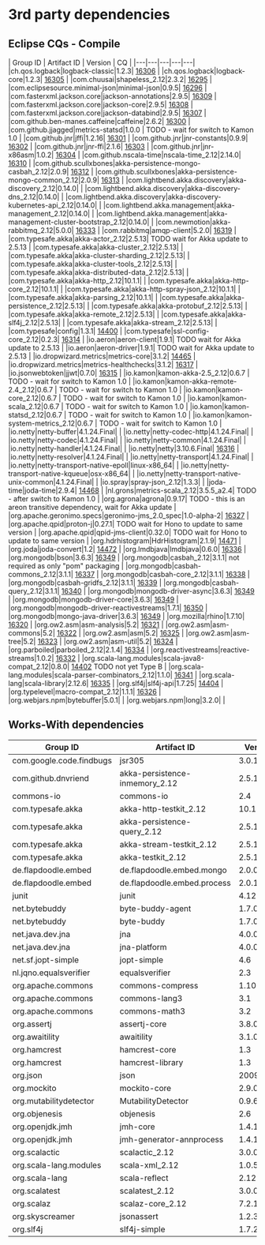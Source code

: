 # 3rd party dependencies

## Eclipse CQs - Compile

| Group ID  | Artifact ID  | Version  | CQ  |
|---|---|---|---|---|
|ch.qos.logback|logback-classic|1.2.3| [16306](https://dev.eclipse.org/ipzilla/show_bug.cgi?id=16306) |
|ch.qos.logback|logback-core|1.2.3| [16305](https://dev.eclipse.org/ipzilla/show_bug.cgi?id=16305) |
|com.chuusai|shapeless_2.12|2.3.2| [16295](https://dev.eclipse.org/ipzilla/show_bug.cgi?id=16295) |
|com.eclipsesource.minimal-json|minimal-json|0.9.5| [16296](https://dev.eclipse.org/ipzilla/show_bug.cgi?id=16296) |
|com.fasterxml.jackson.core|jackson-annotations|2.9.5| [16309](https://dev.eclipse.org/ipzilla/show_bug.cgi?id=16309) |
|com.fasterxml.jackson.core|jackson-core|2.9.5| [16308](https://dev.eclipse.org/ipzilla/show_bug.cgi?id=16308) |
|com.fasterxml.jackson.core|jackson-databind|2.9.5| [16307](https://dev.eclipse.org/ipzilla/show_bug.cgi?id=16307) |
|com.github.ben-manes.caffeine|caffeine|2.6.2| [16300](https://dev.eclipse.org/ipzilla/show_bug.cgi?id=16300) |
|com.github.jjagged|metrics-statsd|1.0.0    | []() TODO - wait for switch to Kamon 1.0 |
|com.github.jnr|jffi|1.2.16| [16301](https://dev.eclipse.org/ipzilla/show_bug.cgi?id=16301) |
|com.github.jnr|jnr-constants|0.9.9| [16302](https://dev.eclipse.org/ipzilla/show_bug.cgi?id=16302) |
|com.github.jnr|jnr-ffi|2.1.6| [16303](https://dev.eclipse.org/ipzilla/show_bug.cgi?id=16303) |
|com.github.jnr|jnr-x86asm|1.0.2| [16304](https://dev.eclipse.org/ipzilla/show_bug.cgi?id=16304) |
|com.github.nscala-time|nscala-time_2.12|2.14.0| [16310](https://dev.eclipse.org/ipzilla/show_bug.cgi?id=16310) |
|com.github.scullxbones|akka-persistence-mongo-casbah_2.12|2.0.9| [16312](https://dev.eclipse.org/ipzilla/show_bug.cgi?id=16312) |
|com.github.scullxbones|akka-persistence-mongo-common_2.12|2.0.9| [16313](https://dev.eclipse.org/ipzilla/show_bug.cgi?id=16313) |
|com.lightbend.akka.discovery|akka-discovery_2.12|0.14.0| []() |
|com.lightbend.akka.discovery|akka-discovery-dns_2.12|0.14.0| []() |
|com.lightbend.akka.discovery|akka-discovery-kubernetes-api_2.12|0.14.0| []() |
|com.lightbend.akka.management|akka-management_2.12|0.14.0| []() |
|com.lightbend.akka.management|akka-management-cluster-bootstrap_2.12|0.14.0| []() |
|com.newmotion|akka-rabbitmq_2.12|5.0.0| [16333](https://dev.eclipse.org/ipzilla/show_bug.cgi?id=16333) |
|com.rabbitmq|amqp-client|5.2.0| [16319](https://dev.eclipse.org/ipzilla/show_bug.cgi?id=16319) |
|com.typesafe.akka|akka-actor_2.12|2.5.13| []() TODO wait for Akka update to 2.5.13 |
|com.typesafe.akka|akka-cluster_2.12|2.5.13| []() |
|com.typesafe.akka|akka-cluster-sharding_2.12|2.5.13| []() |
|com.typesafe.akka|akka-cluster-tools_2.12|2.5.13| []() |
|com.typesafe.akka|akka-distributed-data_2.12|2.5.13| []() |
|com.typesafe.akka|akka-http_2.12|10.1.1| []() |
|com.typesafe.akka|akka-http-core_2.12|10.1.1| []() |
|com.typesafe.akka|akka-http-spray-json_2.12|10.1.1| []() |
|com.typesafe.akka|akka-parsing_2.12|10.1.1| []() |
|com.typesafe.akka|akka-persistence_2.12|2.5.13| []() |
|com.typesafe.akka|akka-protobuf_2.12|2.5.13| []() |
|com.typesafe.akka|akka-remote_2.12|2.5.13| []() |
|com.typesafe.akka|akka-slf4j_2.12|2.5.13| []() |
|com.typesafe.akka|akka-stream_2.12|2.5.13| []() |
|com.typesafe|config|1.3.1| [14400](https://dev.eclipse.org/ipzilla/show_bug.cgi?id=14400) |
|com.typesafe|ssl-config-core_2.12|0.2.3| [16314](https://dev.eclipse.org/ipzilla/show_bug.cgi?id=16314) |
|io.aeron|aeron-client|1.9.1| []() TODO wait for Akka update to 2.5.13 |
|io.aeron|aeron-driver|1.9.1| []() TODO wait for Akka update to 2.5.13 |
|io.dropwizard.metrics|metrics-core|3.1.2| [14465](https://dev.eclipse.org/ipzilla/show_bug.cgi?id=14465) |
|io.dropwizard.metrics|metrics-healthchecks|3.1.2| [16317](https://dev.eclipse.org/ipzilla/show_bug.cgi?id=16317) |
|io.jsonwebtoken|jjwt|0.7.0| [16315](https://dev.eclipse.org/ipzilla/show_bug.cgi?id=16315) |
|io.kamon|kamon-akka-2.5_2.12|0.6.7         | []() TODO - wait for switch to Kamon 1.0 |
|io.kamon|kamon-akka-remote-2.4_2.12|0.6.7  | []() TODO - wait for switch to Kamon 1.0 |
|io.kamon|kamon-core_2.12|0.6.7             | []() TODO - wait for switch to Kamon 1.0 |
|io.kamon|kamon-scala_2.12|0.6.7            | []() TODO - wait for switch to Kamon 1.0 |
|io.kamon|kamon-statsd_2.12|0.6.7           | []() TODO - wait for switch to Kamon 1.0 |
|io.kamon|kamon-system-metrics_2.12|0.6.7   | []() TODO - wait for switch to Kamon 1.0 |
|io.netty|netty-buffer|4.1.24.Final| []() |
|io.netty|netty-codec-http|4.1.24.Final| []() |
|io.netty|netty-codec|4.1.24.Final| []() |
|io.netty|netty-common|4.1.24.Final| []() |
|io.netty|netty-handler|4.1.24.Final| []() |
|io.netty|netty|3.10.6.Final| [16316](https://dev.eclipse.org/ipzilla/show_bug.cgi?id=16316) |
|io.netty|netty-resolver|4.1.24.Final| []() |
|io.netty|netty-transport|4.1.24.Final| []() |
|io.netty|netty-transport-native-epoll|linux-x86_64| []() |
|io.netty|netty-transport-native-kqueue|osx-x86_64| []() |
|io.netty|netty-transport-native-unix-common|4.1.24.Final| []() |
|io.spray|spray-json_2.12|1.3.3| []() |
|joda-time|joda-time|2.9.4| [14468](https://dev.eclipse.org/ipzilla/show_bug.cgi?id=14468) |
|nl.grons|metrics-scala_2.12|3.5.5_a2.4| []() TODO - after switch to Kamon 1.0 |
|org.agrona|agrona|0.9.17| []() TODO - this is an areon transitive dependency, wait for Akka update |
|org.apache.geronimo.specs|geronimo-jms_2.0_spec|1.0-alpha-2| [16327](https://dev.eclipse.org/ipzilla/show_bug.cgi?id=16327) |
|org.apache.qpid|proton-j|0.27.1| []() TODO wait for Hono to update to same version |
|org.apache.qpid|qpid-jms-client|0.32.0| []() TODO wait for Hono to update to same version |
|org.hdrhistogram|HdrHistogram|2.1.9| [14471](https://dev.eclipse.org/ipzilla/show_bug.cgi?id=14471) |
|org.joda|joda-convert|1.2| [14472](https://dev.eclipse.org/ipzilla/show_bug.cgi?id=14472) |
|org.lmdbjava|lmdbjava|0.6.0| [16336](https://dev.eclipse.org/ipzilla/show_bug.cgi?id=16336) |
|org.mongodb|bson|3.6.3| [16349](https://dev.eclipse.org/ipzilla/show_bug.cgi?id=16349) |
|org.mongodb|casbah_2.12|3.1.1| not required as only "pom" packaging |
|org.mongodb|casbah-commons_2.12|3.1.1| [16337](https://dev.eclipse.org/ipzilla/show_bug.cgi?id=16337) |
|org.mongodb|casbah-core_2.12|3.1.1| [16338](https://dev.eclipse.org/ipzilla/show_bug.cgi?id=16338) |
|org.mongodb|casbah-gridfs_2.12|3.1.1| [16339](https://dev.eclipse.org/ipzilla/show_bug.cgi?id=16339) |
|org.mongodb|casbah-query_2.12|3.1.1| [16340](https://dev.eclipse.org/ipzilla/show_bug.cgi?id=16340) |
|org.mongodb|mongodb-driver-async|3.6.3| [16349](https://dev.eclipse.org/ipzilla/show_bug.cgi?id=16349) |
|org.mongodb|mongodb-driver-core|3.6.3| [16349](https://dev.eclipse.org/ipzilla/show_bug.cgi?id=16349) |
|org.mongodb|mongodb-driver-reactivestreams|1.7.1| [16350](https://dev.eclipse.org/ipzilla/show_bug.cgi?id=16350) |
|org.mongodb|mongo-java-driver|3.6.3| [16349](https://dev.eclipse.org/ipzilla/show_bug.cgi?id=16349) |
|org.mozilla|rhino|1.7.10| [16320](https://dev.eclipse.org/ipzilla/show_bug.cgi?id=16320) |
|org.ow2.asm|asm-analysis|5.2| [16321](https://dev.eclipse.org/ipzilla/show_bug.cgi?id=16321) |
|org.ow2.asm|asm-commons|5.2| [16322](https://dev.eclipse.org/ipzilla/show_bug.cgi?id=16322) |
|org.ow2.asm|asm|5.2| [16325](https://dev.eclipse.org/ipzilla/show_bug.cgi?id=16325) |
|org.ow2.asm|asm-tree|5.2| [16323](https://dev.eclipse.org/ipzilla/show_bug.cgi?id=16323) |
|org.ow2.asm|asm-util|5.2| [16324](https://dev.eclipse.org/ipzilla/show_bug.cgi?id=16324) |
|org.parboiled|parboiled_2.12|2.1.4| [16334](https://dev.eclipse.org/ipzilla/show_bug.cgi?id=16334) |
|org.reactivestreams|reactive-streams|1.0.2| [16332](https://dev.eclipse.org/ipzilla/show_bug.cgi?id=16332) |
|org.scala-lang.modules|scala-java8-compat_2.12|0.8.0| [14402](https://dev.eclipse.org/ipzilla/show_bug.cgi?id=14402) TODO not yet Type B |
|org.scala-lang.modules|scala-parser-combinators_2.12|1.1.0| [16341](https://dev.eclipse.org/ipzilla/show_bug.cgi?id=16341) |
|org.scala-lang|scala-library|2.12.6| [16335](https://dev.eclipse.org/ipzilla/show_bug.cgi?id=16335) |
|org.slf4j|slf4j-api|1.7.25| [14404](https://dev.eclipse.org/ipzilla/show_bug.cgi?id=14404) |
|org.typelevel|macro-compat_2.12|1.1.1| [16326](https://dev.eclipse.org/ipzilla/show_bug.cgi?id=16326) |
|org.webjars.npm|bytebuffer|5.0.1| []() |
|org.webjars.npm|long|3.2.0| []() |

## Works-With dependencies

| Group ID  | Artifact ID  | Version  | CQ |
|---|---|---|---|
|com.google.code.findbugs|jsr305|3.0.1| [14511](https://dev.eclipse.org/ipzilla/show_bug.cgi?id=14511) |
|com.github.dnvriend|akka-persistence-inmemory_2.12|2.5.1.1| []() |
|commons-io|commons-io|2.4| []() |
|com.typesafe.akka|akka-http-testkit_2.12|10.1.1| []() |
|com.typesafe.akka|akka-persistence-query_2.12|2.5.13| []() |
|com.typesafe.akka|akka-stream-testkit_2.12|2.5.13| []() |
|com.typesafe.akka|akka-testkit_2.12|2.5.13| []() |
|de.flapdoodle.embed|de.flapdoodle.embed.mongo|2.0.0| []() |
|de.flapdoodle.embed|de.flapdoodle.embed.process|2.0.1| []() |
|junit|junit|4.12| []() |
|net.bytebuddy|byte-buddy-agent|1.7.0| []() |
|net.bytebuddy|byte-buddy|1.7.0| []() |
|net.java.dev.jna|jna|4.0.0| []() |
|net.java.dev.jna|jna-platform|4.0.0| []() |
|net.sf.jopt-simple|jopt-simple|4.6| []() |
|nl.jqno.equalsverifier|equalsverifier|2.3| []() |
|org.apache.commons|commons-compress|1.10| []() |
|org.apache.commons|commons-lang3|3.1| []() |
|org.apache.commons|commons-math3|3.2| []() |
|org.assertj|assertj-core|3.8.0| []() |
|org.awaitility|awaitility|3.1.0| []() |
|org.hamcrest|hamcrest-core|1.3| []() |
|org.hamcrest|hamcrest-library|1.3| []() |
|org.json|json|20090211| []() |
|org.mockito|mockito-core|2.9.0| []() |
|org.mutabilitydetector|MutabilityDetector|0.9.6| []() |
|org.objenesis|objenesis|2.6| []() |
|org.openjdk.jmh|jmh-core|1.4.1| []() |
|org.openjdk.jmh|jmh-generator-annprocess|1.4.1| []() |
|org.scalactic|scalactic_2.12|3.0.0| []() |
|org.scala-lang.modules|scala-xml_2.12|1.0.5| []() |
|org.scala-lang|scala-reflect|2.12.0| []() |
|org.scalatest|scalatest_2.12|3.0.0| []() |
|org.scalaz|scalaz-core_2.12|7.2.12| []() |
|org.skyscreamer|jsonassert|1.2.3| []() |
|org.slf4j|slf4j-simple|1.7.25| []() |
